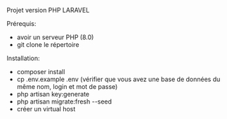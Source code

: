 Projet version PHP LARAVEL

Prérequis: 
- avoir un serveur PHP (8.0)
- git clone le répertoire

Installation:

- composer install
- cp .env.example .env (vérifier que vous avez une base de données du même nom, login et mot de passe)
- php artisan key:generate
- php artisan migrate:fresh --seed
- créer un virtual host